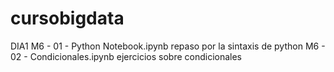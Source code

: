 # cursobigdata
DIA1
M6 - 01 - Python Notebook.ipynb repaso por la sintaxis de python
M6 - 02 - Condicionales.ipynb  ejercicios sobre condicionales
